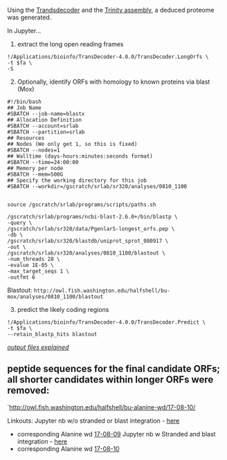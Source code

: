 
Using the [Trandsdecoder](https://github.com/TransDecoder/TransDecoder/wiki) and the [Trinity assembly](https://sr320.github.io/Geoduck-larval-transcriptome/), a deduced proteome was generated.


In Jupyter...

1. extract the long open reading frames
```
!/Applications/bioinfo/TransDecoder-4.0.0/TransDecoder.LongOrfs \
-t $fa \
-S 
```

2. Optionally, identify ORFs with homology to known proteins via blast (Mox)

```
#!/bin/bash
## Job Name
#SBATCH --job-name=blastx
## Allocation Definition 
#SBATCH --account=srlab
#SBATCH --partition=srlab
## Resources
## Nodes (We only get 1, so this is fixed)
#SBATCH --nodes=1   
## Walltime (days-hours:minutes:seconds format)
#SBATCH --time=24:00:00
## Memory per node
#SBATCH --mem=500G
## Specify the working directory for this job
#SBATCH --workdir=/gscratch/srlab/sr320/analyses/0810_1100

 
source /gscratch/srlab/programs/scripts/paths.sh

/gscratch/srlab/programs/ncbi-blast-2.6.0+/bin/blastp \
-query \
/gscratch/srlab/sr320/data/PgenlarS-longest_orfs.pep \
-db \
/gscratch/srlab/sr320/blastdb/uniprot_sprot_080917 \
-out \
/gscratch/srlab/sr320/analyses/0810_1100/blastout \
-num_threads 28 \
-evalue 1E-05 \
-max_target_seqs 1 \
-outfmt 6 
```

Blastout: `http://owl.fish.washington.edu/halfshell/bu-mox/analyses/0810_1100/blastout`

3. predict the likely coding regions
```
!/Applications/bioinfo/TransDecoder-4.0.0/TransDecoder.Predict \
-t $fa \
--retain_blastp_hits blastout
```

_[output files explained](https://github.com/TransDecoder/TransDecoder/wiki#output-files-explained)_

## peptide sequences for the final candidate ORFs; all shorter candidates within longer ORFs were removed:
`http://owl.fish.washington.edu/halfshell/bu-alanine-wd/17-08-10/

Linkouts:
Jupyter nb w/o stranded or blast integration - [here](https://github.com/sr320/nb-2017/blob/master/P_generosa/25-Larval-transcriptome.ipynb)
- corresponding Alanine wd [17-08-09](http://owl.fish.washington.edu/halfshell/bu-alanine-wd/17-08-09/)
Jupyter nb w Stranded and blast integration - [here](https://github.com/sr320/nb-2017/blob/master/P_generosa/26-Larval-ded-Proteome.ipynb)
- corresponding Alanine wd [17-08-10](http://owl.fish.washington.edu/halfshell/bu-alanine-wd/17-08-10/)

